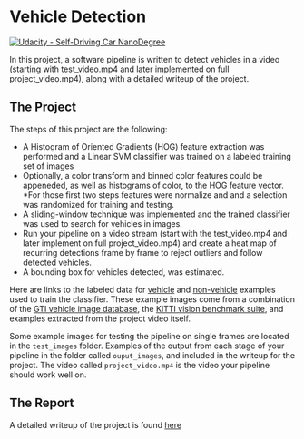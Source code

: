 # Vehicle Detection
[![Udacity - Self-Driving Car NanoDegree](https://s3.amazonaws.com/udacity-sdc/github/shield-carnd.svg)](http://www.udacity.com/drive)


In this project, a software pipeline is written to detect vehicles in a video (starting with test_video.mp4 and later implemented on full project_video.mp4), along with a detailed writeup of the project.  

The Project
---

The steps of this project are the following:

* A Histogram of Oriented Gradients (HOG) feature extraction was performed and a Linear SVM classifier was trained on a labeled training set of images
* Optionally, a color transform and binned color features could be appeneded, as well as histograms of color, to the HOG feature vector. 
*For those first two steps features were normalize and and a selection was randomized for training and testing.
* A sliding-window technique was implemented and the trained classifier was used to search for vehicles in images.
* Run your pipeline on a video stream (start with the test_video.mp4 and later implement on full project_video.mp4) and create a heat map of recurring detections frame by frame to reject outliers and follow detected vehicles.
* A bounding box for vehicles detected, was estimated.

Here are links to the labeled data for [vehicle](https://s3.amazonaws.com/udacity-sdc/Vehicle_Tracking/vehicles.zip) and [non-vehicle](https://s3.amazonaws.com/udacity-sdc/Vehicle_Tracking/non-vehicles.zip) examples used to train the classifier.  These example images come from a combination of the [GTI vehicle image database](http://www.gti.ssr.upm.es/data/Vehicle_database.html), the [KITTI vision benchmark suite](http://www.cvlibs.net/datasets/kitti/), and examples extracted from the project video itself.  

Some example images for testing the pipeline on single frames are located in the `test_images` folder.  Examples of the output from each stage of your pipeline in the folder called `ouput_images`, and included in the writeup for the project.  The video called `project_video.mp4` is the video your pipeline should work well on.  

The Report
---

A detailed writeup of the project is found [here](P5.pdf)

